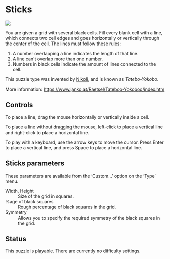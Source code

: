 # Sticks

![](https://raw.githubusercontent.com/x-sheep/puzzles-unreleased/master/docs/img/sticks.png)

You are given a grid with several black cells. Fill every blank cell with a line, which connects two cell edges and goes horizontally or vertically through the center of the cell. The lines must follow these rules:

1. A number overlapping a line indicates the length of that line.
2. A line can't overlap more than one number.
3. Numbers in black cells indicate the amount of lines connected to the cell.

This puzzle type was invented by [Nikoli](https://www.nikoli.co.jp/), and is known as *Tatebo-Yokobo*.

More information: https://www.janko.at/Raetsel/Tateboo-Yokoboo/index.htm

## Controls

To place a line, drag the mouse horizontally or vertically inside a cell.

To place a line without dragging the mouse, left-click to place a vertical line and right-click to place a horizontal line.

To play with a keyboard, use the arrow keys to move the cursor. Press Enter to place a vertical line, and press Space to place a horizontal line.

## Sticks parameters

These parameters are available from the ‘Custom…’ option on the ‘Type’ menu.

<dl>
	<dt>Width, Height</dt>
	<dd>Size of the grid in squares.</dd>
	<dt>%age of black squares</dt>
	<dd>Rough percentage of black squares in the grid.</dd>
	<dt>Symmetry</dt>
	<dd>Allows you to specify the required symmetry of the black squares in the grid.</dd>
</dl>

## Status

This puzzle is playable. There are currently no difficulty settings.
